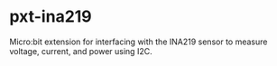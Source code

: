 # pxt-ina219
Micro:bit extension for interfacing with the INA219 sensor to measure voltage, current, and power using I2C.
